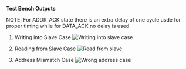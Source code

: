 **Test Bench Outputs** 

NOTE: For ADDR_ACK state there is an extra delay of one cycle usde for proper timing while for DATA_ACK no delay is used

1. Writing into Slave Case
![Writing into slave case](https://github.com/user-attachments/assets/43a991a5-7423-45a9-8e1f-900e4e248482)

2. Reading from Slave Case
![Read from slave](https://github.com/user-attachments/assets/2a828c46-bbd4-4f76-84b8-e5b4c9540e2f)

3. Address Mismatch Case
![Wrong address case](https://github.com/user-attachments/assets/94fc51ca-6962-4cf8-bd87-9387e683d47b)
